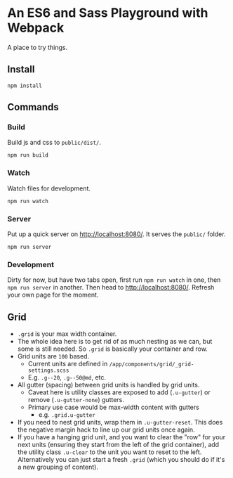 # An ES6 and Sass Playground with Webpack

A place to try things.

## Install

```
npm install
```

## Commands

### Build

Build js and css to `public/dist/`.

```
npm run build
```

### Watch

Watch files for development.

```
npm run watch
```

### Server

Put up a quick server on [http://localhost:8080/](http://localhost:8080/). It serves the `public/` folder.

```
npm run server
```

### Development

Dirty for now, but have two tabs open, first run `npm run watch` in one, then `npm run server` in another. Then head to [http://localhost:8080/](http://localhost:8080/). Refresh your own page for the moment.

## Grid

- `.grid` is your max width container.
- The whole idea here is to get rid of as much nesting as we can, but some is still needed. So `.grid` is basically your container and row.
- Grid units are `100` based.
    + Current units are defined in `/app/components/grid/_grid-settings.scss`
    + E.g. `.g--20`, `.g--50@md`, etc.
- All gutter (spacing) between grid units is handled by grid units.
    + Caveat here is utility classes are exposed to add (`.u-gutter`) or remove (`.u-gutter-none`) gutters.
    + Primary use case would be max-width content with gutters
        * e.g. `.grid.u-gutter`
- If you need to nest grid units, wrap them in `.u-gutter-reset`. This does the negative margin hack to line up our grid units once again.
- If you have a hanging grid unit, and you want to clear the "row" for your next units (ensuring they start from the left of the grid container), add the utility class `.u-clear` to the unit you want to reset to the left. Alternatively you can just start a fresh `.grid` (which you should do if it's a new grouping of content).
